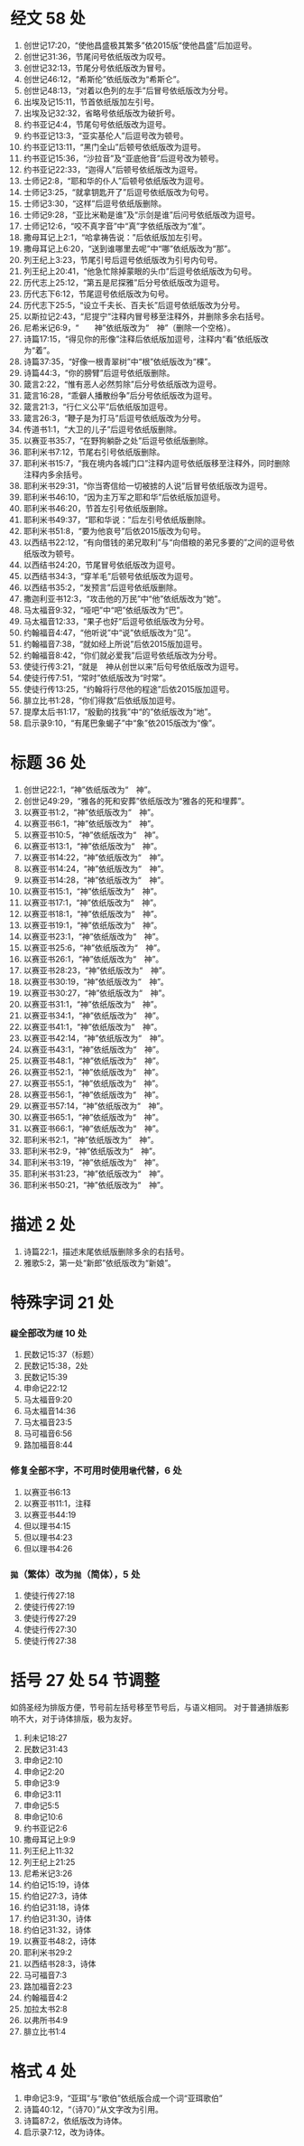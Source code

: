 # 经文 58 处
1. 创世记17:20，“使他昌盛极其繁多”依2015版“使他昌盛”后加逗号。
1. 创世记31:36，节尾问号依纸版改为叹号。
1. 创世记32:13，节尾分号依纸版改为冒号。
1. 创世记46:12，“希斯伦”依纸版改为“希斯仑”。
1. 创世记48:13，“对着以色列的左手”后冒号依纸版改为分号。
1. 出埃及记15:11，节首依纸版加左引号。
1. 出埃及记32:32，省略号依纸版改为破折号。
1. 约书亚记4:4，节尾句号依纸版改为逗号。
1. 约书亚记13:3，“亚实基伦人”后逗号改为顿号。
1. 约书亚记13:11，“黑门全山”后顿号依纸版改为逗号。
1. 约书亚记15:36，“沙拉音”及“亚底他音”后逗号改为顿号。
1. 约书亚记22:33，“迦得人”后顿号依纸版改为逗号。
1. 士师记2:8，“耶和华的仆人”后顿号依纸版改为逗号。
1. 士师记3:25，“就拿钥匙开了”后逗号依纸版改为句号。
1. 士师记3:30，“这样”后逗号依纸版删除。
1. 士师记9:28，“亚比米勒是谁”及“示剑是谁”后问号依纸版改为逗号。
1. 士师记12:6，“咬不真字音”中“真”字依纸版改为“准”。
1. 撒母耳记上2:1，“哈拿祷告说：”后依纸版加左引号。
1. 撒母耳记上6:20，“送到谁哪里去呢”中“哪”依纸版改为“那”。
1. 列王纪上3:23，节尾引号后逗号依纸版改为引号内句号。
1. 列王纪上20:41，“他急忙除掉蒙眼的头巾”后逗号依纸版改为句号。
1. 历代志上25:12，“第五是尼探雅”后分号依纸版改为逗号。
1. 历代志下6:12，节尾逗号依纸版改为句号。
1. 历代志下25:5，“设立千夫长、百夫长”后逗号依纸版改为分号。
1. 以斯拉记2:43，“尼提宁”注释内冒号移至注释外，并删除多余右括号。
1. 尼希米记6:9，“　　神”依纸版改为“　神”（删除一个空格）。
1. 诗篇17:15，“得见你的形像”注释后依纸版加逗号，注释内“看”依纸版改为“着”。
1. 诗篇37:35，“好像一根青翠树”中“根”依纸版改为“棵”。
1. 诗篇44:3，“你的膀臂”后逗号依纸版删除。
1. 箴言2:22，“惟有恶人必然剪除”后分号依纸版改为逗号。
1. 箴言16:28，“乖僻人播散纷争”后分号依纸版改为逗号。
1. 箴言21:3，“行仁义公平”后依纸版加逗号。
1. 箴言26:3，“鞭子是为打马”后逗号依纸版改为分号。
1. 传道书1:1，“大卫的儿子”后逗号依纸版删除。
1. 以赛亚书35:7，“在野狗躺卧之处”后逗号依纸版删除。
1. 耶利米书7:12，节尾右引号依纸版删除。
1. 耶利米书15:7，“我在境内各城门口”注释内逗号依纸版移至注释外，同时删除注释内多余括号。
1. 耶利米书29:31，“你当寄信给一切被掳的人说”后冒号依纸版改为逗号。
1. 耶利米书46:10，“因为主万军之耶和华”后依纸版加逗号。
1. 耶利米书46:20，节首左引号依纸版删除。
1. 耶利米书49:37，“耶和华说：”后左引号依纸版删除。
1. 耶利米书51:8，“要为他哀号”后依2015版改为句号。
1. 以西结书22:12，“有向借钱的弟兄取利”与“向借粮的弟兄多要的”之间的逗号依纸版改为顿号。
1. 以西结书24:20，节尾冒号依纸版改为逗号。
1. 以西结书34:3，“穿羊毛”后顿号依纸版改为逗号。
1. 以西结书35:2，“发预言”后逗号依纸版删除。
1. 撒迦利亚书12:3，“攻击他的万民”中“他”依纸版改为“她”。
1. 马太福音9:32，“哑吧”中“吧”依纸版改为“巴”。
1. 马太福音12:33，“果子也好”后逗号依纸版改为分号。
1. 约翰福音4:47，“他听说”中“说”依纸版改为“见”。
1. 约翰福音7:38，“就如经上所说”后依2015版加逗号。
1. 约翰福音8:42，“你们就必爱我”后逗号依纸版改为分号。
1. 使徒行传3:21，“就是　神从创世以来”后句号依纸版改为逗号。
1. 使徒行传7:51，“常时”依纸版改为“时常”。
1. 使徒行传13:25，“约翰将行尽他的程途”后依2015版加逗号。
1. 腓立比书1:28，“你们得救”后依纸版加逗号。
1. 提摩太后书1:17，“殷勤的找我”中“的”依纸版改为“地”。
1. 启示录9:10，“有尾巴象蝎子”中“象”依2015版改为“像”。

# 标题 36 处
1. 创世记22:1，“神”依纸版改为“　神”。
1. 创世记49:29，“雅各的死和安葬”依纸版改为“雅各的死和埋葬”。
1. 以赛亚书1:2，“神”依纸版改为“　神”。
1. 以赛亚书6:1，“神”依纸版改为“　神”。
1. 以赛亚书10:5，“神”依纸版改为“　神”。
1. 以赛亚书13:1，“神”依纸版改为“　神”。
1. 以赛亚书14:22，“神”依纸版改为“　神”。
1. 以赛亚书14:24，“神”依纸版改为“　神”。
1. 以赛亚书14:28，“神”依纸版改为“　神”。
1. 以赛亚书15:1，“神”依纸版改为“　神”。
1. 以赛亚书17:1，“神”依纸版改为“　神”。
1. 以赛亚书18:1，“神”依纸版改为“　神”。
1. 以赛亚书19:1，“神”依纸版改为“　神”。
1. 以赛亚书23:1，“神”依纸版改为“　神”。
1. 以赛亚书25:6，“神”依纸版改为“　神”。
1. 以赛亚书26:1，“神”依纸版改为“　神”。
1. 以赛亚书28:23，“神”依纸版改为“　神”。
1. 以赛亚书30:19，“神”依纸版改为“　神”。
1. 以赛亚书30:27，“神”依纸版改为“　神”。
1. 以赛亚书31:1，“神”依纸版改为“　神”。
1. 以赛亚书34:1，“神”依纸版改为“　神”。
1. 以赛亚书41:1，“神”依纸版改为“　神”。
1. 以赛亚书42:14，“神”依纸版改为“　神”。
1. 以赛亚书43:1，“神”依纸版改为“　神”。
1. 以赛亚书48:1，“神”依纸版改为“　神”。
1. 以赛亚书52:1，“神”依纸版改为“　神”。
1. 以赛亚书55:1，“神”依纸版改为“　神”。
1. 以赛亚书56:1，“神”依纸版改为“　神”。
1. 以赛亚书57:14，“神”依纸版改为“　神”。
1. 以赛亚书65:1，“神”依纸版改为“　神”。
1. 以赛亚书66:1，“神”依纸版改为“　神”。
1. 耶利米书2:1，“神”依纸版改为“　神”。
1. 耶利米书2:9，“神”依纸版改为“　神”。
1. 耶利米书3:19，“神”依纸版改为“　神”。
1. 耶利米书31:23，“神”依纸版改为“　神”。
1. 耶利米书50:21，“神”依纸版改为“　神”。

# 描述 2 处
1. 诗篇22:1，描述末尾依纸版删除多余的右括号。
1. 雅歌5:2，第一处“新郎”依纸版改为“新娘”。

# 特殊字词 21 处
### `繸`全部改为`䍁` 10 处
1. 民数记15:37（标题）
1. 民数记15:38，2处
1. 民数记15:39
1. 申命记22:12
1. 马太福音9:20
1. 马太福音14:36
1. 马太福音23:5
1. 马可福音6:56
1. 路加福音8:44

### 修复全部`𣎴`字，不可用时使用`墩`代替，6 处
1. 以赛亚书6:13
1. 以赛亚书11:1，注释
1. 以赛亚书44:19
1. 但以理书4:15
1. 但以理书4:23
1. 但以理书4:26

### `拋`（繁体）改为`抛`（简体），5 处
1. 使徒行传27:18
1. 使徒行传27:19
1. 使徒行传27:29
1. 使徒行传27:30
1. 使徒行传27:38

# 括号 27 处 54 节调整
如鸽圣经为排版方便，节号前左括号移至节号后，与语义相同。
对于普通排版影响不大，对于诗体排版，极为友好。

1. 利未记18:27
1. 民数记31:43
1. 申命记2:10
1. 申命记2:20
1. 申命记3:9
1. 申命记3:11
1. 申命记5:5
1. 申命记10:6
1. 约书亚记2:6
1. 撒母耳记上9:9
1. 列王纪上11:32
1. 列王纪上21:25
1. 尼希米记3:26
1. 约伯记15:19，诗体
1. 约伯记27:3，诗体
1. 约伯记31:18，诗体
1. 约伯记31:30，诗体
1. 约伯记31:32，诗体
1. 以赛亚书48:2，诗体
1. 耶利米书29:2
1. 以西结书28:3，诗体
1. 马可福音7:3
1. 路加福音2:23
1. 约翰福音4:2
1. 加拉太书2:8
1. 以弗所书4:9
1. 腓立比书1:4

# 格式 4 处
1. 申命记3:9，“亚珥”与“歌伯”依纸版合成一个词“亚珥歌伯”
1. 诗篇40:12，“（诗70）”从文字改为引用。
1. 诗篇87:2，依纸版改为诗体。
1. 启示录7:12，改为诗体。
